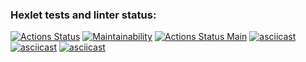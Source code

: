 ### Hexlet tests and linter status:
[![Actions Status](https://github.com/oper-V/java-project-lvl1/workflows/hexlet-check/badge.svg)](https://github.com/oper-V/java-project-lvl1/actions)
[![Maintainability](https://api.codeclimate.com/v1/badges/a99a88d28ad37a79dbf6/maintainability)](https://codeclimate.com/github/codeclimate/codeclimate/maintainability)
[![Actions Status Main](https://github.com/oper-V/java-project-lvl1/actions/workflows/main.yml/badge.svg)](https://github.com/oper-V/java-project-lvl1/actions/workflows/main.yml/badge.svg)
[![asciicast](https://asciinema.org/a/GWo80nwd3Vk4WlX1rr0e99L9t.svg)](https://asciinema.org/a/GWo80nwd3Vk4WlX1rr0e99L9t)
[![asciicast](https://asciinema.org/a/eZEzMmaf8zuZDtsaoxwCogXZg.svg)](https://asciinema.org/a/eZEzMmaf8zuZDtsaoxwCogXZg)
[![asciicast](https://asciinema.org/a/Yl3cADCCo765HliLGXOWVAZWZ.svg)](https://asciinema.org/a/Yl3cADCCo765HliLGXOWVAZWZ)

